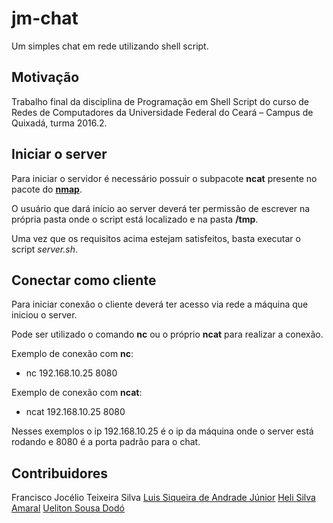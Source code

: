 # jm-chat
Um simples chat em rede utilizando shell script.

## Motivação

Trabalho final da disciplina de Programação em Shell Script do curso de
Redes de Computadores da Universidade Federal do Ceará – Campus de Quixadá, turma 2016.2.

## Iniciar o server

Para iniciar o servidor é necessário possuir o subpacote **ncat** presente
no pacote do **[nmap](https://nmap.org/man/pt_BR/)**.

O usuário que dará início ao server deverá ter permissão de escrever na própria pasta
onde o script está localizado e na pasta **/tmp**.

Uma vez que os requisitos acima estejam satisfeitos, basta executar o script
 *server.sh*.

## Conectar como cliente

Para iniciar conexão o cliente deverá ter acesso via rede a máquina que iniciou o server.
 
Pode ser utilizado o comando **nc** ou o próprio **ncat** para realizar a conexão.

Exemplo de conexão com **nc**:
- nc 192.168.10.25 8080

Exemplo de conexão com **ncat**:
- ncat 192.168.10.25 8080

Nesses exemplos o ip 192.168.10.25 é o ip da máquina onde o server está rodando e 8080 é a porta padrão para o chat.

## Contribuidores

Francisco Jocélio Teixeira Silva
[Luis Siqueira de Andrade Júnior](https://github.com/luissiqueira)
[Heli Silva Amaral](https://github.com/heliamaral)
[Ueliton Sousa Dodó](https://github.com/uelitonsd)